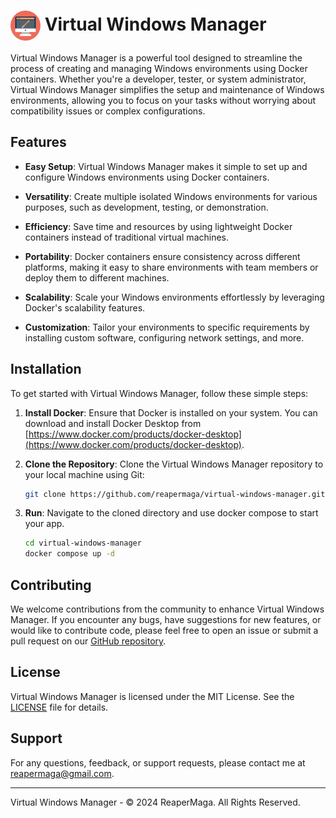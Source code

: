 <h1><img align="center" height="48" src="public/images/logo.svg"> Virtual Windows Manager</h3>

Virtual Windows Manager is a powerful tool designed to streamline the process of creating and managing Windows environments using Docker containers. Whether you're a developer, tester, or system administrator, Virtual Windows Manager simplifies the setup and maintenance of Windows environments, allowing you to focus on your tasks without worrying about compatibility issues or complex configurations.

## Features

- **Easy Setup**: Virtual Windows Manager makes it simple to set up and configure Windows environments using Docker containers.

- **Versatility**: Create multiple isolated Windows environments for various purposes, such as development, testing, or demonstration.

- **Efficiency**: Save time and resources by using lightweight Docker containers instead of traditional virtual machines.

- **Portability**: Docker containers ensure consistency across different platforms, making it easy to share environments with team members or deploy them to different machines.

- **Scalability**: Scale your Windows environments effortlessly by leveraging Docker's scalability features.

- **Customization**: Tailor your environments to specific requirements by installing custom software, configuring network settings, and more.

## Installation

To get started with Virtual Windows Manager, follow these simple steps:

1. **Install Docker**: Ensure that Docker is installed on your system. You can download and install Docker Desktop from [https://www.docker.com/products/docker-desktop](https://www.docker.com/products/docker-desktop).

2. **Clone the Repository**: Clone the Virtual Windows Manager repository to your local machine using Git:

    ```bash
    git clone https://github.com/reapermaga/virtual-windows-manager.git
    ```

3. **Run**: Navigate to the cloned directory and use docker compose to start your app.

    ```bash
    cd virtual-windows-manager
    docker compose up -d
    ```

## Contributing

We welcome contributions from the community to enhance Virtual Windows Manager. If you encounter any bugs, have suggestions for new features, or would like to contribute code, please feel free to open an issue or submit a pull request on our [GitHub repository](https://github.com/reapermaga/virtual-windows-manager).

## License

Virtual Windows Manager is licensed under the MIT License. See the [LICENSE](LICENSE) file for details.

## Support

For any questions, feedback, or support requests, please contact me at [reapermaga@gmail.com](mailto:reapermaga@gmail.com).

---

Virtual Windows Manager - © 2024 ReaperMaga. All Rights Reserved.